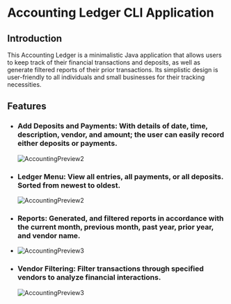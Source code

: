# Accounting Ledger CLI Application

## Introduction

This Accounting Ledger is a minimalistic Java application that allows users to keep track of their financial transactions and deposits, as well as generate filtered reports of their prior transactions. Its simplistic design is user-friendly to all individuals and small businesses for their tracking necessities.

## Features
- ### **Add Deposits and Payments:** With details of date, time, description, vendor, and amount; the user can easily record either deposits or payments.
  
  ![AccountingPreview2](https://github.com/Sahara65/AccountingLedger/assets/93899072/7751fce1-540c-439a-aecf-a7d2df601027)



- ### **Ledger Menu:** View all entries, all payments, or all deposits. Sorted from newest to oldest.
  
  ![AccountingPreview2](https://github.com/Sahara65/AccountingLedger/assets/93899072/3c78e320-d8eb-4e2b-9af3-3b7a3560ebc3)



- ### **Reports:** Generated, and filtered reports in accordance with the current month, previous month, past year, prior year, and vendor name.
- 
  ![AccountingPreview3](https://github.com/Sahara65/AccountingLedger/assets/93899072/12b04cfc-f131-436b-baf7-b212d8a032f3)



- ### Vendor Filtering: Filter transactions through specified vendors to analyze financial interactions.
 
  ![AccountingPreview3](https://github.com/Sahara65/AccountingLedger/assets/93899072/5a4cf7fd-74cb-4495-89ae-eb6643e93d5f)
